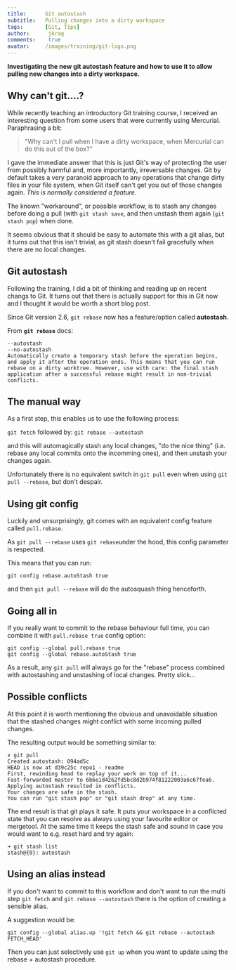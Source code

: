 ```yaml
---
title:      Git autostash
subtitle:   Pulling changes into a dirty workspace
tags:       [Git, Tips]
author:      jkrag
comments:    true
avatar:     /images/training/git-logo.png
---
```


__Investigating the new git autostash feature and how to use it to allow pulling new changes into a dirty workspace.__
<!--break-->

## Why can't git....?

While recently teaching an introductory Git training course, I received an interesting question from some users that were currently using Mercurial. Paraphrasing a bit:

>"Why can't I pull when I have a dirty workspace, when Mercurial can do this out of the box?"

I gave the immediate answer that this is just Git's way of protecting the user from possibly harmful and, more importantly, irreversable changes. Git by default takes a very paranoid approach to any operations that change dirty files in your file system, when Git itself can't get you out of those changes again. _This is normally considered a feature_.

The known "workaround", or possible workflow, is to stash any changes before doing a pull (with `git stash save`, and then unstash them again (`git stash pop`) when done. 

It seems obvious that it should be easy to automate this with a git alias, but it turns out that this isn't trivial, as git stash doesn't fail gracefully when there are no local changes.

## Git autostash
Following the training, I did a bit of thinking and reading up on recent changs to Git. It turns out that there is actually support for this in Git now and I thought it would be worth a short blog post.

Since Git version 2.6, `git rebase` now has a feature/option called **autostash**.

From **`git rebase`** docs:

```
--autostash
--no-autostash
Automatically create a temporary stash before the operation begins, and apply it after the operation ends. This means that you can run rebase on a dirty worktree. However, use with care: the final stash application after a successful rebase might result in non-trivial conflicts.
```

## The manual way
As a first step, this enables us to use the following process:

`git fetch`
followed by:
`git rebase --autostash`

and this will automagically stash any local changes, "do the nice thing" (i.e. rebase any local commits onto the incomming ones), and then unstash your changes again.

Unfortunately there is no equivalent switch in `git pull` even when using `git pull --rebase`, but don't despair. 

## Using git config 
Luckily and unsurprisingly, git comes with an equivalent config feature called `pull.rebase`. 

As `git pull --rebase` uses `git rebase`under the hood, this config parameter is respected. 

This means that you can run:

```
git config rebase.autoStash true
```

and then `git pull --rebase` will do the autosquash thing henceforth.

## Going all in
If you really want to commit to the rebase behaviour full time, you can combine it with `pull.rebase true` config option:

```
git config --global pull.rebase true
git config --global rebase.autoStash true
```

As a result, any `git pull` will always go for the "rebase" process combined with autostashing and unstashing of local changes. Pretty slick...

## Possible conflicts
At this point it is worth mentioning the obvious and unavoidable situation that the stashed changes might conflict with some incoming pulled changes.

The resulting output would be something similar to:

```
✗ git pull 
Created autostash: 094ad5c
HEAD is now at d39c25c repo1 - readme
First, rewinding head to replay your work on top of it...
Fast-forwarded master to 6b6e1d4262fd5bc8d2b974f81222003a6c67fea6.
Applying autostash resulted in conflicts.
Your changes are safe in the stash.
You can run "git stash pop" or "git stash drop" at any time.
```

The end result is that git plays it safe. It puts your workspace in a conflicted state that you can resolve as always using your favourite editor or mergetool. At the same time it keeps the stash safe and sound in case you would want to e.g. reset hard and try again:

```
➜ git stash list
stash@{0}: autostash
```


## Using an alias instead
If you don't want to commit to this workflow and don't want to run the multi step `git fetch` and `git rebase --autostash` there is the option of creating a sensible alias.

A suggestion would be:

```
git config --global alias.up '!git fetch && git rebase --autostash FETCH_HEAD'
```

Then you can just selectively use `git up` when you want to update using the rebase + autostash procedure.


